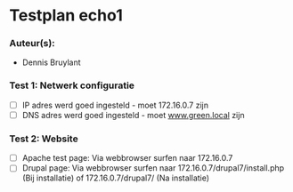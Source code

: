 # Testplan echo1

### Auteur(s): 
- Dennis Bruylant


### Test 1: Netwerk configuratie 

- [ ] IP adres werd goed ingesteld - moet 172.16.0.7 zijn
- [ ] DNS adres werd goed ingesteld - moet www.green.local zijn

### Test 2: Website

- [ ] Apache test page: Via webbrowser surfen naar 172.16.0.7
- [ ] Drupal page: Via webbrowser surfen naar 172.16.0.7/drupal7/install.php (Bij installatie) of 172.16.0.7/drupal7/ (Na installatie)
